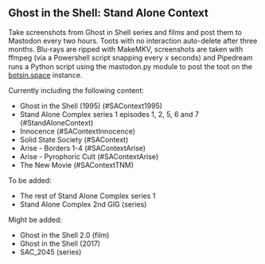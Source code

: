 ## Ghost in the Shell: Stand Alone Context

Take screenshots from Ghost in Shell series and films and post them to Mastodon every two hours. Toots with no interaction auto-delete after three months. Blu-rays are ripped with MakeMKV, screenshots are taken with ffmpeg (via a Powershell script snapping every 𝑥 seconds) and Pipedream runs a Python script using the mastodon.py module to post the toot on the [botsin.space](https://botsin.space/@ghostintheshell) instance.

Currently including the following content:

- Ghost in the Shell (1995) (#SAContext1995)
- Stand Alone Complex series 1 episodes 1, 2, 5, 6 and 7 (#StandAloneContext)
- Innocence (#SAContextInnocence)
- Solid State Society (#SAContext)
- Arise - Borders 1-4 (#SAContextArise)
- Arise - Pyrophoric Cult (#SAContextArise)
- The New Movie (#SAContextTNM)

To be added:

- The rest of Stand Alone Complex series 1
- Stand Alone Complex 2nd GIG (series)

Might be added:

- Ghost in the Shell 2.0 (film)
- Ghost in the Shell (2017)
- SAC_2045 (series)
